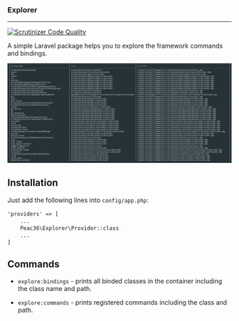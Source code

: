### Explorer

---

[![Scrutinizer Code Quality](https://scrutinizer-ci.com/g/Peac36/Explorer/badges/quality-score.png?b=master)](https://scrutinizer-ci.com/g/Peac36/Explorer/?branch=master)

A simple Laravel package helps you to explore the framework commands and bindings.

![Screenshot](https://raw.githubusercontent.com/Peac36/Explorer/master/screenshot.png)


## Installation

Just add the following lines into `config/app.php`:

```
'providers' => [
    ...
    Peac36\Explorer\Provider::class
    ...
]

```

## Commands

* `explore:bindings` - prints all binded classes in the container including the class name and path.

* `explore:commands` - prints registered commands including the class and path.

